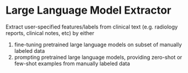 # Large Language Model Extractor

Extract user-specified features/labels from clinical text (e.g. radiology reports, clinical notes, etc) by either 
1. fine-tuning pretrained large language models on subset of manually labeled data
2. prompting pretrained large language models, providing zero-shot or few-shot examples from manually labeled data